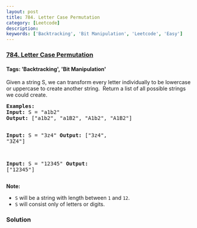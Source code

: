```yaml
---
layout: post
title: 784. Letter Case Permutation
category: [Leetcode]
description: 
keywords: ['Backtracking', 'Bit Manipulation', 'Leetcode', 'Easy']
---
```

### [784. Letter Case Permutation](https://leetcode.com/problems/letter-case-permutation)

#### Tags: 'Backtracking', 'Bit Manipulation'

<div class="content__u3I1 question-content__JfgR"><div><p>Given a string S, we can transform every letter individually to be lowercase or uppercase to create another string.  Return a list of all possible strings we could create.</p>
<pre><strong>Examples:</strong>
<strong>Input:</strong> S = "a1b2"
<strong>Output:</strong> ["a1b2", "a1B2", "A1b2", "A1B2"]

<strong>Input:</strong> S = "3z4"
<strong>Output:</strong> ["3z4", "3Z4"]

<strong>Input:</strong> S = "12345"
<strong>Output:</strong> ["12345"]
</pre>
<p><strong>Note:</strong></p>
<ul>
<li><code>S</code> will be a string with length between <code>1</code> and <code>12</code>.</li>
<li><code>S</code> will consist only of letters or digits.</li>
</ul>
</div></div>

### Solution
